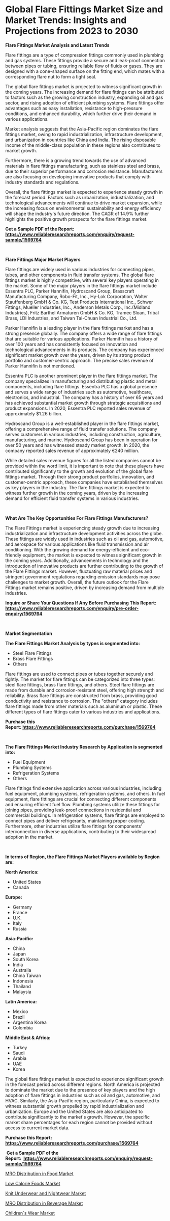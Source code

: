<p><h1>Global Flare Fittings Market Size and Market Trends: Insights and Projections from 2023 to 2030</h1></p><p><strong>Flare Fittings Market Analysis and Latest Trends</strong></p>
<p><p>Flare fittings are a type of compression fittings commonly used in plumbing and gas systems. These fittings provide a secure and leak-proof connection between pipes or tubing, ensuring reliable flow of fluids or gases. They are designed with a cone-shaped surface on the fitting end, which mates with a corresponding flare nut to form a tight seal.</p><p>The global flare fittings market is projected to witness significant growth in the coming years. The increasing demand for flare fittings can be attributed to factors such as the growing construction industry, expanding oil and gas sector, and rising adoption of efficient plumbing systems. Flare fittings offer advantages such as easy installation, resistance to high-pressure conditions, and enhanced durability, which further drive their demand in various applications.</p><p>Market analysis suggests that the Asia-Pacific region dominates the flare fittings market, owing to rapid industrialization, infrastructure development, and urbanization in countries like China and India. The rising disposable income of the middle-class population in these regions also contributes to market growth.</p><p>Furthermore, there is a growing trend towards the use of advanced materials in flare fittings manufacturing, such as stainless steel and brass, due to their superior performance and corrosion resistance. Manufacturers are also focusing on developing innovative products that comply with industry standards and regulations.</p><p>Overall, the flare fittings market is expected to experience steady growth in the forecast period. Factors such as urbanization, industrialization, and technological advancements will continue to drive market expansion, while the increasing focus on environmental sustainability and energy efficiency will shape the industry's future direction. The CAGR of 14.9% further highlights the positive growth prospects for the flare fittings market.</p></p>
<p><strong>Get a Sample PDF of the Report:&nbsp; <a href="https://www.reliableresearchreports.com/enquiry/request-sample/1569764">https://www.reliableresearchreports.com/enquiry/request-sample/1569764</a></strong></p>
<p>&nbsp;</p>
<p><strong>Flare Fittings Major Market Players</strong></p>
<p><p>Flare fittings are widely used in various industries for connecting pipes, tubes, and other components in fluid transfer systems. The global flare fittings market is highly competitive, with several key players operating in the market. Some of the major players in the flare fittings market include Essentra PLC, Parker Hannifin, Hydroscand Group, Brasscraft Manufacturing Company, Robo-Fit, Inc., Hy-Lok Corporation, Walter Stauffenberg GmbH & Co. KG, Test Products International Inc., Schwer Fittings, Mueller Industries, Inc., Anderson Metals Corp., Inc.(Midland Industries), Fritz Barthel Armaturen GmbH & Co. KG, Tramec Sloan, Tribal Brass, LDI Industries, and Taiwan Tai-Chuan Industrial Co., Ltd.</p><p>Parker Hannifin is a leading player in the flare fittings market and has a strong presence globally. The company offers a wide range of flare fittings that are suitable for various applications. Parker Hannifin has a history of over 100 years and has consistently focused on innovation and technological advancements in its products. The company has experienced significant market growth over the years, driven by its strong product portfolio and customer-centric approach. The precise sales revenue of Parker Hannifin is not mentioned.</p><p>Essentra PLC is another prominent player in the flare fittings market. The company specializes in manufacturing and distributing plastic and metal components, including flare fittings. Essentra PLC has a global presence and serves a wide range of industries such as automotive, healthcare, electronics, and industrial. The company has a history of over 65 years and has achieved substantial market growth through strategic acquisitions and product expansions. In 2020, Essentra PLC reported sales revenue of approximately $1.26 billion.</p><p>Hydroscand Group is a well-established player in the flare fittings market, offering a comprehensive range of fluid transfer solutions. The company serves customers in various industries, including construction, agriculture, manufacturing, and marine. Hydroscand Group has been in operation for over 50 years and has witnessed steady market growth. In 2020, the company reported sales revenue of approximately €240 million.</p><p>While detailed sales revenue figures for all the listed companies cannot be provided within the word limit, it is important to note that these players have contributed significantly to the growth and evolution of the global flare fittings market. Through their strong product portfolios, innovation, and customer-centric approach, these companies have established themselves as key players in the industry. The flare fittings market is expected to witness further growth in the coming years, driven by the increasing demand for efficient fluid transfer systems in various industries.</p></p>
<p>&nbsp;</p>
<p><strong>What Are The Key Opportunities For Flare Fittings Manufacturers?</strong></p>
<p><p>The Flare Fittings market is experiencing steady growth due to increasing industrialization and infrastructure development activities across the globe. These fittings are widely used in industries such as oil and gas, automotive, and aerospace for various applications like fluid transmission and air conditioning. With the growing demand for energy-efficient and eco-friendly equipment, the market is expected to witness significant growth in the coming years. Additionally, advancements in technology and the introduction of innovative products are further contributing to the growth of the Flare Fittings market. However, fluctuating raw material prices and stringent government regulations regarding emission standards may pose challenges to market growth. Overall, the future outlook for the Flare Fittings market remains positive, driven by increasing demand from multiple industries.</p></p>
<p><strong>Inquire or Share Your Questions If Any Before Purchasing This Report: <a href="https://www.reliableresearchreports.com/enquiry/pre-order-enquiry/1569764">https://www.reliableresearchreports.com/enquiry/pre-order-enquiry/1569764</a></strong></p>
<p>&nbsp;</p>
<p><strong>Market Segmentation</strong></p>
<p><strong>The Flare Fittings Market Analysis by types is segmented into:</strong></p>
<p><ul><li>Steel Flare Fittings</li><li>Brass Flare Fittings</li><li>Others</li></ul></p>
<p><p>Flare fittings are used to connect pipes or tubes together securely and tightly. The market for flare fittings can be categorized into three types: steel flare fittings, brass flare fittings, and others. Steel flare fittings are made from durable and corrosion-resistant steel, offering high strength and reliability. Brass flare fittings are constructed from brass, providing good conductivity and resistance to corrosion. The "others" category includes flare fittings made from other materials such as aluminum or plastic. These different types of flare fittings cater to various industries and applications.</p></p>
<p><strong>Purchase this Report:&nbsp;<a href="https://www.reliableresearchreports.com/purchase/1569764">https://www.reliableresearchreports.com/purchase/1569764</a></strong></p>
<p>&nbsp;</p>
<p><strong>The Flare Fittings Market Industry Research by Application is segmented into:</strong></p>
<p><ul><li>Fuel Equipment</li><li>Plumbing Systems</li><li>Refrigeration Systems</li><li>Others</li></ul></p>
<p><p>Flare fittings find extensive application across various industries, including fuel equipment, plumbing systems, refrigeration systems, and others. In fuel equipment, flare fittings are crucial for connecting different components and ensuring efficient fuel flow. Plumbing systems utilize these fittings for joining pipes, providing leak-proof connections in residential and commercial buildings. In refrigeration systems, flare fittings are employed to connect pipes and deliver refrigerants, maintaining proper cooling. Furthermore, other industries utilize flare fittings for components' interconnection in diverse applications, contributing to their widespread adoption in the market.</p></p>
<p>&nbsp;</p>
<p><strong>In terms of Region, the Flare Fittings Market Players available by Region are:</strong></p>
<p>
    <p> <strong> North America: </strong>
        <ul>
            <li>United States</li>
            <li>Canada</li>
        </ul>
        </p> 
    <p> <strong> Europe: </strong>
        <ul>
            <li>Germany</li>
            <li>France</li>
            <li>U.K.</li>
            <li>Italy</li>
            <li>Russia</li>
        </ul>
        </p> 
    <p> <strong> Asia-Pacific: </strong>
        <ul>
            <li>China</li>
            <li>Japan</li>
            <li>South Korea</li>
            <li>India</li>
            <li>Australia</li>
            <li>China Taiwan</li>
            <li>Indonesia</li>
            <li>Thailand</li>
            <li>Malaysia</li>
        </ul>
        </p> 
    <p> <strong> Latin America: </strong>
        <ul>
            <li>Mexico</li>
            <li>Brazil</li>
            <li>Argentina Korea</li>
            <li>Colombia</li>
        </ul>
        </p> 
    <p> <strong> Middle East & Africa: </strong>
        <ul>
            <li>Turkey</li>
            <li>Saudi</li>
            <li>Arabia</li>
            <li>UAE</li>
            <li>Korea</li>
        </ul>
    </p>
    </p>
<p><p>The global flare fittings market is expected to experience significant growth in the forecast period across different regions. North America is projected to dominate the market due to the presence of key players and the high adoption of flare fittings in industries such as oil and gas, automotive, and HVAC. Similarly, the Asia-Pacific region, particularly China, is expected to witness substantial growth propelled by rapid industrialization and urbanization. Europe and the United States are also anticipated to contribute significantly to the market's growth. However, the specific market share percentages for each region cannot be provided without access to current market data.</p></p>
<p><strong>Purchase this Report: <a href="https://www.reliableresearchreports.com/purchase/1569764">https://www.reliableresearchreports.com/purchase/1569764</a></strong></p>
<p>&nbsp;<strong>Get a Sample PDF of the Report:&nbsp;&nbsp;<a href="https://www.reliableresearchreports.com/enquiry/request-sample/1569764">https://www.reliableresearchreports.com/enquiry/request-sample/1569764</a></strong></p>
<p><strong></strong></p>
<p><p><a href="https://medium.com/@palm.quick.roof/mro-distribution-in-food-market-size-and-market-trends-complete-industry-overview-2023-to-2030-d048e140b1c3">MRO Distribution in Food Market</a></p><p><a href="https://www.linkedin.com/pulse/low-calorie-foods-market-size-growth-forecast-from-2023/">Low Calorie Foods Market</a></p><p><a href="https://www.linkedin.com/pulse/decoding-knit-underwear-nightwear-market-deep-dive-latest-trends/">Knit Underwear and Nightwear Market</a></p><p><a href="https://medium.com/@index.mill.peace/decoding-mro-distribution-in-beverage-market-metrics-market-share-trends-and-growth-patterns-d12599ccc52a">MRO Distribution in Beverage Market</a></p><p><a href="https://www.linkedin.com/pulse/childrens-wear-market-size-2023-2030-global-industrial/">Children`s Wear Market</a></p></p>